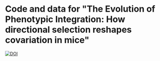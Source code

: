 
# Code and data for "The Evolution of Phenotypic Integration: How directional selection reshapes covariation in mice"

[![DOI](https://zenodo.org/badge/35047728.svg)](https://zenodo.org/badge/latestdoi/35047728)
